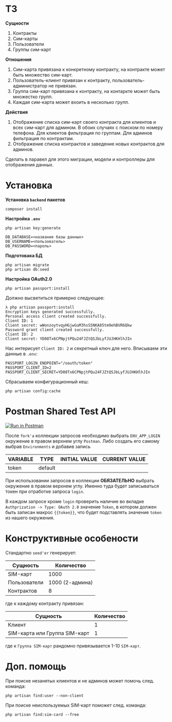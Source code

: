 # ТЗ
**Сущности**
1. Контракты
2. Сим-карты
3. Пользователи
4. Группы сим-карт

**Отношения**
1. Сим-карта привязана к конкретному контракту, на контракте может быть множество сим-карт.
2. Пользователь-клиент привязан к контракту, пользователь-администратор не привязан.
3. Группа сим-карт привязана к контракту, на контаркте может быть множестко групп.
4. Каждая сим-карта может вхоить в несколько групп.

**Действия**
1. Отображение списка сим-карт своего контракта для клиентов и всех сим-карт для админом. В обоих случаях с поиском по номеру телефона. Для клиентов фильтрация по группам. Для админов фильтрация по контрактам.
2. Отображение списка контрактов и заведение новых контрактов для админов.

Сделать в ларавел для этого миграции, модели и контроллеры для отображения данных.

# Установка

**Установка `backend` пакетов**
```
composer install
```

**Настройка `.env`**
```
php artisan key:generate
```
```
DB_DATABASE=<название базы данных>
DB_USERNAME=<пользователь>
DB_PASSWORD=<пароль>
```

**Подготовака БД**
```
php artisan migrate
php artisan db:seed
```

**Настройка OAuth2.0**
```
php artisan passport:install
```

Должно высветиться примерно следующее:
```
λ php artisan passport:install
Encryption keys generated successfully.
Personal access client created successfully.
Client ID: 1
Client secret: wWonzoytvqyHGjwGuM3hsS5NKA85tm9ehBVR6Qkw
Password grant client created successfully.
Client ID: 2
Client secret: YD08Tx6CPNpjtPQu24FJZtQSJbLyfJUJHKHlhJIn
```

Нас интерисует `Client ID: 2` и секретный ключ для него.
Вписываем эти данные в `.env`:
```
PASSPORT_LOGIN_ENDPOINT="/oauth/token"
PASSPORT_CLIENT_ID=2
PASSPORT_CLIENT_SECRET=YD08Tx6CPNpjtPQu24FJZtQSJbLyfJUJHKHlhJIn
```

Сбрасываем конфигурационный кеш:
```
php artisan config:cache
```

# Postman Shared Test API
[![Run in Postman](https://run.pstmn.io/button.svg)](https://app.getpostman.com/run-collection/7369858-41655e28-3808-4276-992c-ff9b789b3d26?action=collection%2Ffork&collection-url=entityId%3D7369858-41655e28-3808-4276-992c-ff9b789b3d26%26entityType%3Dcollection%26workspaceId%3Da144cf89-462c-4561-a72b-ebfaf69da728#?env%5BENV_APP_LOGIN%5D=W3sia2V5IjoidG9rZW4iLCJ2YWx1ZSI6IiIsImVuYWJsZWQiOnRydWUsInR5cGUiOiJkZWZhdWx0In1d)

После `fork'a` коллекции запросов необходимо выбрать `ENV_APP_LOGIN` окружение в правом верхнем углу `Postman`. Либо создать его самому выбрав `Environments` и добавив запись

| VARIABLE | TYPE | INITIAL VALUE | CURRENT VALUE |
| -------- | ---- | ------------- | ------------- |
| token    | default |  |  |

При использовании запросов в коллекции **ОБЯЗАТЕЛЬНО** выбрать окружение в правом верхнем углу. Именно туда будет записываться токен при отработке запроса `login`.

В каждом запросе кроме `login` проверить наличие во вкладке `Authprization -> Type: OAuth 2.0` значение `Token`, в котором должен быть записан макрос `{{token}}`, что будет подставлять значение `token` из нашего окружения.

# Конструктивные особености
Стандартно `seed'er` генерирует:

| Сущность | Количество |
| -------- | ---------- |
| SIM-карт | 1000 |
| Пользователи | 1000 (2-админа) |
| Контрактов | 8 |

где к каждому контракту привязан:

| Сущность | Количество |
| -------- | ---------- |
| Клиент | 1 |
| SIM-карта или Группа SIM-карт | 1 |

где к `Группа SIM-карт` рандомно привязывается 1-10 `SIM-карт`.

# Доп. помощь

При поиске незанятых клиентов и не админов может помочь след. команда:
```
php artisan find:user --non-client
```

При поиске неиспользуемых SIM-карт поможет след. команда:
```
php artisan find:sim-card --free
```